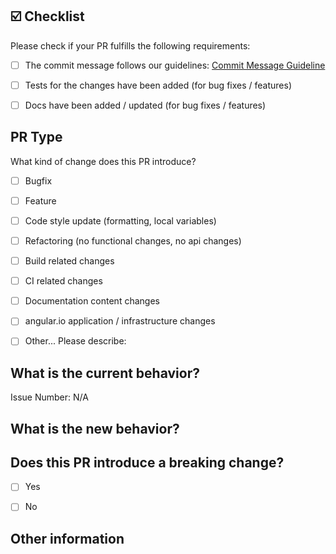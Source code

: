 ## :ballot_box_with_check: Checklist
Please check if your PR fulfills the following requirements:

- [ ] The commit message follows our guidelines: [Commit Message Guideline](https://insol-tech.atlassian.net/wiki/spaces/IN/blog/2024/02/21/1671169/Git+Workflow+and+Naming+Conventions#%F0%9F%92%AC-Commit-Naming-Conventions)
- [ ] Tests for the changes have been added (for bug fixes / features)
- [ ] Docs have been added / updated (for bug fixes / features)


## PR Type
What kind of change does this PR introduce?

<!-- Please check the one that applies to this PR using "x". -->

- [ ] Bugfix
- [ ] Feature
- [ ] Code style update (formatting, local variables)
- [ ] Refactoring (no functional changes, no api changes)
- [ ] Build related changes
- [ ] CI related changes
- [ ] Documentation content changes
- [ ] angular.io application / infrastructure changes
- [ ] Other... Please describe:


## What is the current behavior?
<!-- Please describe the current behavior that you are modifying, or link to a relevant issue. -->

Issue Number: N/A


## What is the new behavior?


## Does this PR introduce a breaking change?

- [ ] Yes
- [ ] No


<!-- If this PR contains a breaking change, please describe the impact and migration path for existing applications below. -->


## Other information